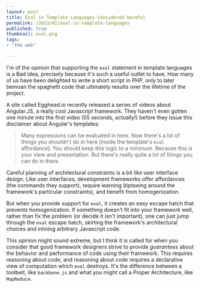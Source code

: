 ```yaml
---
layout: post
title: Eval in Template Languages Considered Harmful
permalink: /2013/02/eval-in-template-languages
published: true
thumbnail: eval.png
tags:
- "the web"

---
```


I'm of the opinion that supporting the `eval` statement in template languages
is a Bad Idea, precisely because it's such a useful outlet to have. How many of
us have been delighted to write a short script in PHP, only to later bemoan the
spaghetti code that ultimately results over the lifetime of the project.

A site called Egghead.io recently released a series of videos about Angular.JS,
a really cool Javascript framework. They haven't even gotten one minute into
the first video (55 seconds, actually!) before they issue this disclaimer about
Angular's templates:

> Many expressions can be evaluated in here. Now there's a lot of things you
> shouldn't do in here [inside the template's `eval` affordance]. You should
> keep this logic to a minimum. Because this is your view and presentation. But
> there's really quite a lot of things you can do in there.

Careful planning of architectural constraints is a bit like user interface
design. Like user interfaces, development frameworks offer affordances (the
commands they support), require learning (tiptoeing around the framework's
particular constraints), and benefit from homogenization.

But when you provide support for `eval`, it creates an easy escape hatch that
prevents homogenization. If something doesn't fit into your framework well,
rather than fix the problem (or decide it isn't important), one can just jump
through the `eval` escape hatch, skirting the framework's architectural choices
and inlining arbitrary Javascript code.  

This opinion might sound extreme, but I think it is called for when you
consider that good framework designers strive to provide *guarantees* about the
behavior and performance of code using their framework. This requires reasoning
about code, and reasoning about code requires a declarative view of computation
which `eval` destroys. It's the difference between a toolbelt, like
`backbone.js` and what you might call a Proper Architecture, like `MapReduce`.

